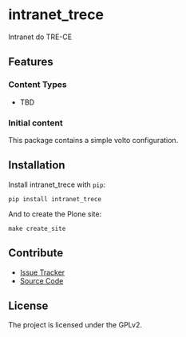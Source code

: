 # intranet_trece

Intranet do TRE-CE

## Features

### Content Types

- TBD

### Initial content

This package contains a simple volto configuration.

Installation
------------

Install intranet_trece with `pip`:

```shell
pip install intranet_trece
```
And to create the Plone site:

```shell
make create_site
```

## Contribute

- [Issue Tracker](https://github.com/ericof/intranet-trece/issues)
- [Source Code](https://github.com/ericof/intranet-trece/)

## License

The project is licensed under the GPLv2.
